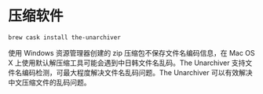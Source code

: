 # 压缩软件

```
brew cask install the-unarchiver
```
使用 Windows 资源管理器创建的 zip 压缩包不保存文件名编码信息，在 Mac OS X 上使用默认解压缩工具可能会遇到中日韩文件名乱码。The Unarchiver 支持文件名编码检测，可最大程度解决文件名乱码问题。The Unarchiver 可以有效解决中文压缩文件的乱码问题。